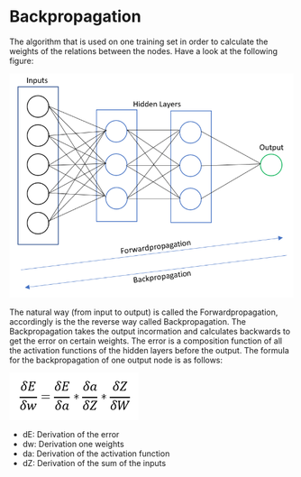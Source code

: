 # Backpropagation #
The algorithm that is used on one training set in order to calculate the weights of the relations between the nodes. Have a look at the following figure:

![Backpropagation](Images/backpropagation.png)

The natural way (from input to output) is called the Forwardpropagation, accordingly is the the reverse way called Backpropagation.
The Backpropagation takes the output incormation and calculates backwards to get the error on certain weights. The error is a composition function of all the 
activation functions of the hidden layers before the output. The formula for the backpropagation of one output node is as follows:

![Backpropagation of one Node](Images/backpropagation_formula.png)

- dE: Derivation of the error
- dw: Derivation one weights
- da: Derivation of the activation function
- dZ: Derivation of the sum of the inputs